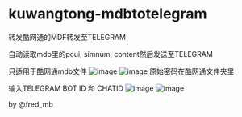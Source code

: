 # kuwangtong-mdbtotelegram
转发酷网通的MDF转发至TELEGRAM



自动读取mdb里的pcui, simnum, content然后发送至TELEGRAM

只适用于酷网通mdb文件
![image](https://github.com/fredyow/kuwangtong-mdftotelegram/assets/143178282/a804464c-b233-4c63-ae00-89f0ef636dd6)
![image](https://github.com/fredyow/kuwangtong-mdftotelegram/assets/143178282/bcc97187-4ffc-4be1-8b0d-e1840ece1cf9)
原始密码在酷网通文件夹里

输入TELEGRAM BOT ID 和 CHATID
![image](https://github.com/fredyow/kuwangtong-mdftotelegram/assets/143178282/1e32cb78-ad3b-4d1f-8b5c-cf6711abd2b2)
![image](https://github.com/fredyow/kuwangtong-mdftotelegram/assets/143178282/eb251602-d6ea-45ef-b024-0700a293400c)


by @fred_mb
